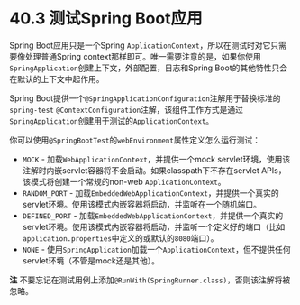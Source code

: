 # 40.3 测试Spring Boot应用

Spring Boot应用只是一个Spring `ApplicationContext`，所以在测试时对它只需要像处理普通Spring context那样即可。唯一需要注意的是，如果你使用`SpringApplication`创建上下文，外部配置，日志和Spring Boot的其他特性只会在默认的上下文中起作用。

Spring Boot提供一个`@SpringApplicationConfiguration`注解用于替换标准的`spring-test` `@ContextConfiguration`注解，该组件工作方式是通过`SpringApplication`创建用于测试的`ApplicationContext`。

你可以使用`@SpringBootTest`的`webEnvironment`属性定义怎么运行测试：

* `MOCK` - 加载`WebApplicationContext`，并提供一个mock servlet环境，使用该注解时内嵌servlet容器将不会启动。如果classpath下不存在servlet APIs，该模式将创建一个常规的non-web `ApplicationContext`。
* `RANDOM_PORT` - 加载`EmbeddedWebApplicationContext`，并提供一个真实的servlet环境。使用该模式内嵌容器将启动，并监听在一个随机端口。
* `DEFINED_PORT` - 加载`EmbeddedWebApplicationContext`，并提供一个真实的servlet环境。使用该模式内嵌容器将启动，并监听一个定义好的端口（比如`application.properties`中定义的或默认的`8080`端口）。
* `NONE` - 使用`SpringApplication`加载一个`ApplicationContext`，但不提供任何servlet环境（不管是mock还是其他）。

**注** 不要忘记在测试用例上添加`@RunWith(SpringRunner.class)`，否则该注解将被忽略。

